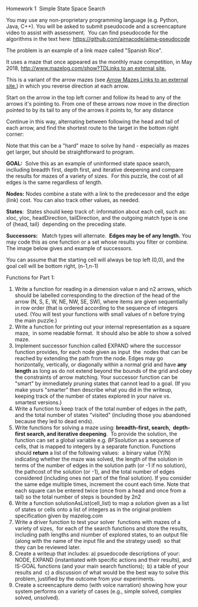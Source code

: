 Homework 1  Simple State Space Search

You may use any non-proprietary programming language (e.g. Python, Java, C++). You will be asked to submit pseudocode and a screencapture video to assist with assessment.  You can find pseudocode for the algorithms in the text here: https://github.com/aimacode/aima-pseudocode

The problem is an example of a link maze called "Spanish Rice".

It uses a maze that once appeared as the monthly maze competition, in May 2018, [http://www.mazelog.com/show?TDLinks to an external site.](http://www.mazelog.com/show?TD)

This is a variant of the arrow mazes (see [Arrow Mazes Links to an external site.](http://www.mazelog.com/show?24)) in which you reverse direction at each arrow.

Start on the arrow in the top left corner and follow its head to any of the arrows it's pointing to. From one of these arrows now move in the direction pointed to by its tail to any of the arrows it points to, for any distance

Continue in this way, alternating between following the head and tail of each arrow, and find the shortest route to the target in the bottom right corner:

Note that this can be a "hard" maze to solve by hand - especially as mazes get larger, but should be straightforward to program.

**GOAL:**  Solve this as an example of uninformed state space search, inclluding breadth first, depth first, and iterative deepening and compare the results for mazes of a variety of sizes.  For this puzzle, the cost of all edges is the same regardless of length.

**Nodes:** Nodes combine a state with a link to the predecessor and the edge (link) cost. You can also track other values, as needed.

**States**:  States should keep track of: information about each cell, such as:  xloc, yloc, headDirection, tailDirection, and the outgoing match type is one of {head, tail}  depending on the preceding state. 

**Successors:**   Match types will alternate.  **Edges may be of any length.** You may code this as one function or a set whose results you filter or combine. The image below gives and example of successors.

You can assume that the starting cell will always be top left (0,0), and the goal cell will be bottom right, (n-1,n-1)

Functions for Part 1:

1.  Write a function for reading in a dimension value n and n2 arrows, which should be labelled corresponding to the direction of the head of the arrow (N, S, E, W, NE, NW, SE, SW), where items are given sequentially in row order (that is ordered according to the sequence of integers used. (You will test your functions with small values of n before trying the main puzzle.)
2.  Write a function for printing out your internal representation as a square maze,  in some readable format.  It should also be able to show a solved maze.
3.  Implement successor funchion called EXPAND where the successor function provides, for each node given as input  the  nodes that can be reached by extending the path from the node. Edges may go horizontally, vertically, or diagonally within a normal grid and have **any length** as long as do not extend beyond the bounds of the grid and obey the constraints of arrow matching. Your successor function can be "smart" by immediately pruning states that cannot lead to a goal. (If you make yours "smarter" then describe what you did in the writeup, keeping track of the number of states explored in your naive vs. smartest versions.)
4.  Write a function to keep track of the total number of edges in the path, and the total number of states "visited" (including those you abandoned because they led to dead ends).
5.  Write functions for solving a maze using: **breadth-first, search,  depth-first search, and iterative deepening**.  To provide the solution, the function can set a global variable e.g. *BFSsolution* as a sequence of cells, that is mapped to integers by a separate function. Functions should **return** a list of the following values:  a binary value (Y/N) indicating whether the maze was solved, the length of the solution in terms of the number of edges in the solution path (or -1 if no solution), the pathcost of the solution (or -1), and the total number of edges considered (including ones not part of the final solution). If you consider the same edge multiple times, increment the count each time. Note that each square can be entered twice (once from a head and once from a tail) so the total number of steps is bounded by 2n2
6.  Write a function solutionAsList(cell_list) to map a *solution* given as a list of states or cells onto a list of integers as in the original problem specification given by mazelog.com
7.  Write a driver function to test your solver  functions with mazes of a variety of sizes,  for each of the search functions and store the results, including path lengths and niumber of explored states, to an output file (along with the name of the input file and the strategy used)  so that they can be reviewed later.
8.  Create a writeup that includes: a) psuedocode descriptions of your: NODE, EXPAND (instantiated with specific actions and their results), and IS-GOAL functions (and your main search functions);  b) a table of your results and  c) a discussion of what would be the best way to solve this problem, justified by the outcome from your experiments.
9.  Create a screencapture demo (with voice narration) showing how your system performs on a variety of cases (e.g., simple solved, complex solved, unsolved).
